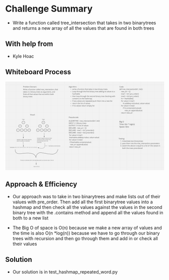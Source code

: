 # Challenge Summary
<!-- Description of the challenge -->
- Write a function called tree_intersection that takes in two binarytrees and returns a new array of all the values that are found in both trees

## With help from
- Kyle Hoac

## Whiteboard Process
<!-- Embedded whiteboard image -->
![hashmap](hashmap_tree_intersection.PNG)

## Approach & Efficiency
<!-- What approach did you take? Why? What is the Big O space/time for this approach? -->
- Our approach was to take in two binarytrees and make lists out of their values with pre_order. Then add all the first binarytree values into a hashmap and then check all the values against the values in the second binary tree with the .contains method and append all the values found in both to a new list


- The Big O of space is O(n) because we make a new array of values and the time is also O(n *log(n)) because we have to go through our binary trees with recursion and then go through them and add in or check all their values

## Solution
<!-- Show how to run your code, and examples of it in action -->
- Our solution is in test_hashmap_repeated_word.py
